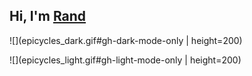 ## Hi, I'm [Rand](https://rand-asswad.xyz)

![](epicycles_dark.gif#gh-dark-mode-only | height=200)

![](epicycles_light.gif#gh-light-mode-only | height=200)

<!--
### Hi there 👋

**rand-asswad/rand-asswad** is a ✨ _special_ ✨ repository because its `README.md` (this file) appears on your GitHub profile.

Here are some ideas to get you started:

- 🔭 I’m currently working on ...
- 🌱 I’m currently learning ...
- 👯 I’m looking to collaborate on ...
- 🤔 I’m looking for help with ...
- 💬 Ask me about ...
- 📫 How to reach me: ...
- 😄 Pronouns: ...
- ⚡ Fun fact: ...
-->